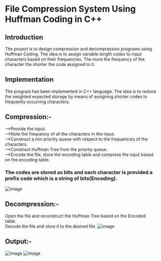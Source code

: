 # File Compression System Using Huffman Coding in C++
## Introduction
The project is to design compression and decompression programs using Huffman Coding. The idea is to assign variable length codes to input characters based on their frequencies. The more the frequency of the character the shorter the code assigned to it.
## Implementation
The program has been implemented in C++ language. The idea is to reduce the weighted expected storage by means of assigning shorter codes to frequently occurring characters.
## Compression:-
-->Provide the input.<br>
-->Note the frequency of all the characters in the input.<br>
-->Construct a min priority queue with respect to the frequencies of the characters.<br>
-->Construct Huffman Tree from the priority queue.<br>
-->Encode the file, store the encoding table and compress the input based on the encoding table.
### The codes are stored as bits and each character is provided a prefix code which is a string of bits(Encoding).
![image](https://github.com/omsingh4321/HuffmanCoding/assets/110286904/eab6bb01-69aa-42c7-9cf5-bef5d4f33580)
## Decompression:-
Open the file and reconstruct the Huffman Tree based on the Encoded table.<br>
Decode the file and store it to the desired file.
![image](https://github.com/omsingh4321/HuffmanCoding/assets/110286904/2931217b-fa06-4d23-b749-837bdb61dc4f)
## Output:-
![image](https://github.com/omsingh4321/HuffmanCoding/assets/110286904/5bbc61e8-04a5-4ae0-a56f-810e0ad6c103)
![image](https://github.com/omsingh4321/File-Compression-System/assets/110286904/6161f9f3-05c3-4bb8-8c35-ac30377aeb5f)


